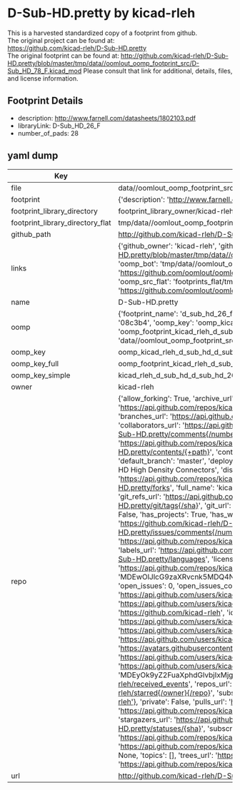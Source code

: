 # D-Sub-HD.pretty by kicad-rleh  
This is a harvested standardized copy of a footprint from github.  
The original project can be found at:  
https://github.com/kicad-rleh/D-Sub-HD.pretty  
The original footprint can be found at:
http://github.com/kicad-rleh/D-Sub-HD.pretty/blob/master/tmp/data//oomlout_oomp_footprint_src/D-Sub_HD_78_F.kicad_mod
Please consult that link for additional, details, files, and license information.  
## Footprint Details
* description: http://www.farnell.com/datasheets/1802103.pdf  
* libraryLink: D-Sub_HD_26_F  
* number_of_pads: 28  
## yaml dump  
| Key | Value |  
| --- | --- |  
| file | data//oomlout_oomp_footprint_src/D-Sub-HD.pretty/D-Sub_HD_26_F.kicad_mod |  
| footprint | {'description': 'http://www.farnell.com/datasheets/1802103.pdf', 'libraryLink': 'D-Sub_HD_26_F', 'number_of_pads': 28} |  
| footprint_library_directory | footprint_library_owner/kicad-rleh_D-Sub-HD.pretty |  
| footprint_library_directory_flat | tmp/data//oomlout_oomp_footprint_src/footprints_flat/kicad_rleh_d_sub_hd_d_sub_hd_26_f/working |  
| github_path | http://github.com/kicad-rleh/D-Sub-HD.pretty/blob/master/tmp/data//oomlout_oomp_footprint_src/D-Sub_HD_26_F.kicad_mod |  
| links | {'github_owner': 'kicad-rleh', 'github_repo_name': 'D-Sub-HD.pretty', 'github_src': 'http://github.com/kicad-rleh/D-Sub-HD.pretty/blob/master/tmp/data//oomlout_oomp_footprint_src/D-Sub_HD_78_F.kicad_mod', 'github_src_repo': 'https://github.com/kicad-rleh/D-Sub-HD.pretty', 'oomp_bot': 'tmp/data//oomlout_oomp_footprint_src/footprints/kicad_rleh_d_sub_hd_d_sub_hd_26_f/working', 'oomp_bot_github': 'https://github.com/oomlout/oomlout_oomp_footprint_bot/tree/main/tmp/data//oomlout_oomp_footprint_src/footprints/kicad_rleh_d_sub_hd_d_sub_hd_26_f/working', 'oomp_src_flat': 'footprints_flat/tmp/data//oomlout_oomp_footprint_src/footprints_flat/kicad_rleh_d_sub_hd_d_sub_hd_26_f/working', 'oomp_src_flat_github': 'https://github.com/oomlout/oomlout_oomp_footprint_src/tree/main/tmp/data//oomlout_oomp_footprint_src/footprints_flat/kicad_rleh_d_sub_hd_d_sub_hd_26_f/working'} |  
| name | D-Sub-HD.pretty |  
| oomp | {'footprint_name': 'd_sub_hd_26_f', 'library_name': 'd_sub_hd', 'md5': '08c3b4dd378104005144f515bcf1fd81', 'md5_10': '08c3b4dd37', 'md5_5': '08c3b', 'md5_6': '08c3b4', 'oomp_key': 'oomp_kicad_rleh_d_sub_hd_d_sub_hd_26_f', 'oomp_key_extra': 'oomp_footprint_kicad_rleh_d_sub_hd_d_sub_hd_26_f', 'oomp_key_full': 'oomp_footprint_kicad_rleh_d_sub_hd_d_sub_hd_26_f_08c3b4', 'oomp_key_simple': 'kicad_rleh_d_sub_hd_d_sub_hd_26_f', 'original_filename': 'data//oomlout_oomp_footprint_src/D-Sub-HD.pretty/D-Sub_HD_26_F.kicad_mod', 'owner_name': 'kicad_rleh'} |  
| oomp_key | oomp_kicad_rleh_d_sub_hd_d_sub_hd_26_f |  
| oomp_key_full | oomp_footprint_kicad_rleh_d_sub_hd_d_sub_hd_26_f |  
| oomp_key_simple | kicad_rleh_d_sub_hd_d_sub_hd_26_f |  
| owner | kicad-rleh |  
| repo | {'allow_forking': True, 'archive_url': 'https://api.github.com/repos/kicad-rleh/D-Sub-HD.pretty/{archive_format}{/ref}', 'archived': False, 'assignees_url': 'https://api.github.com/repos/kicad-rleh/D-Sub-HD.pretty/assignees{/user}', 'blobs_url': 'https://api.github.com/repos/kicad-rleh/D-Sub-HD.pretty/git/blobs{/sha}', 'branches_url': 'https://api.github.com/repos/kicad-rleh/D-Sub-HD.pretty/branches{/branch}', 'clone_url': 'https://github.com/kicad-rleh/D-Sub-HD.pretty.git', 'collaborators_url': 'https://api.github.com/repos/kicad-rleh/D-Sub-HD.pretty/collaborators{/collaborator}', 'comments_url': 'https://api.github.com/repos/kicad-rleh/D-Sub-HD.pretty/comments{/number}', 'commits_url': 'https://api.github.com/repos/kicad-rleh/D-Sub-HD.pretty/commits{/sha}', 'compare_url': 'https://api.github.com/repos/kicad-rleh/D-Sub-HD.pretty/compare/{base}...{head}', 'contents_url': 'https://api.github.com/repos/kicad-rleh/D-Sub-HD.pretty/contents/{+path}', 'contributors_url': 'https://api.github.com/repos/kicad-rleh/D-Sub-HD.pretty/contributors', 'created_at': '2017-05-06T18:53:38Z', 'default_branch': 'master', 'deployments_url': 'https://api.github.com/repos/kicad-rleh/D-Sub-HD.pretty/deployments', 'description': 'KiCAD Footprints: D-Sub D Sub HD High Density Connectors', 'disabled': False, 'downloads_url': 'https://api.github.com/repos/kicad-rleh/D-Sub-HD.pretty/downloads', 'events_url': 'https://api.github.com/repos/kicad-rleh/D-Sub-HD.pretty/events', 'fork': False, 'forks': 1, 'forks_count': 1, 'forks_url': 'https://api.github.com/repos/kicad-rleh/D-Sub-HD.pretty/forks', 'full_name': 'kicad-rleh/D-Sub-HD.pretty', 'git_commits_url': 'https://api.github.com/repos/kicad-rleh/D-Sub-HD.pretty/git/commits{/sha}', 'git_refs_url': 'https://api.github.com/repos/kicad-rleh/D-Sub-HD.pretty/git/refs{/sha}', 'git_tags_url': 'https://api.github.com/repos/kicad-rleh/D-Sub-HD.pretty/git/tags{/sha}', 'git_url': 'git://github.com/kicad-rleh/D-Sub-HD.pretty.git', 'has_discussions': False, 'has_downloads': True, 'has_issues': True, 'has_pages': False, 'has_projects': True, 'has_wiki': True, 'homepage': None, 'hooks_url': 'https://api.github.com/repos/kicad-rleh/D-Sub-HD.pretty/hooks', 'html_url': 'https://github.com/kicad-rleh/D-Sub-HD.pretty', 'id': 90484345, 'is_template': False, 'issue_comment_url': 'https://api.github.com/repos/kicad-rleh/D-Sub-HD.pretty/issues/comments{/number}', 'issue_events_url': 'https://api.github.com/repos/kicad-rleh/D-Sub-HD.pretty/issues/events{/number}', 'issues_url': 'https://api.github.com/repos/kicad-rleh/D-Sub-HD.pretty/issues{/number}', 'keys_url': 'https://api.github.com/repos/kicad-rleh/D-Sub-HD.pretty/keys{/key_id}', 'labels_url': 'https://api.github.com/repos/kicad-rleh/D-Sub-HD.pretty/labels{/name}', 'language': 'Python', 'languages_url': 'https://api.github.com/repos/kicad-rleh/D-Sub-HD.pretty/languages', 'license': None, 'merges_url': 'https://api.github.com/repos/kicad-rleh/D-Sub-HD.pretty/merges', 'milestones_url': 'https://api.github.com/repos/kicad-rleh/D-Sub-HD.pretty/milestones{/number}', 'mirror_url': None, 'name': 'D-Sub-HD.pretty', 'network_count': 1, 'node_id': 'MDEwOlJlcG9zaXRvcnk5MDQ4NDM0NQ==', 'notifications_url': 'https://api.github.com/repos/kicad-rleh/D-Sub-HD.pretty/notifications{?since,all,participating}', 'open_issues': 0, 'open_issues_count': 0, 'organization': {'avatar_url': 'https://avatars.githubusercontent.com/u/21282019?v=4', 'events_url': 'https://api.github.com/users/kicad-rleh/events{/privacy}', 'followers_url': 'https://api.github.com/users/kicad-rleh/followers', 'following_url': 'https://api.github.com/users/kicad-rleh/following{/other_user}', 'gists_url': 'https://api.github.com/users/kicad-rleh/gists{/gist_id}', 'gravatar_id': '', 'html_url': 'https://github.com/kicad-rleh', 'id': 21282019, 'login': 'kicad-rleh', 'node_id': 'MDEyOk9yZ2FuaXphdGlvbjIxMjgyMDE5', 'organizations_url': 'https://api.github.com/users/kicad-rleh/orgs', 'received_events_url': 'https://api.github.com/users/kicad-rleh/received_events', 'repos_url': 'https://api.github.com/users/kicad-rleh/repos', 'site_admin': False, 'starred_url': 'https://api.github.com/users/kicad-rleh/starred{/owner}{/repo}', 'subscriptions_url': 'https://api.github.com/users/kicad-rleh/subscriptions', 'type': 'Organization', 'url': 'https://api.github.com/users/kicad-rleh'}, 'owner': {'avatar_url': 'https://avatars.githubusercontent.com/u/21282019?v=4', 'events_url': 'https://api.github.com/users/kicad-rleh/events{/privacy}', 'followers_url': 'https://api.github.com/users/kicad-rleh/followers', 'following_url': 'https://api.github.com/users/kicad-rleh/following{/other_user}', 'gists_url': 'https://api.github.com/users/kicad-rleh/gists{/gist_id}', 'gravatar_id': '', 'html_url': 'https://github.com/kicad-rleh', 'id': 21282019, 'login': 'kicad-rleh', 'node_id': 'MDEyOk9yZ2FuaXphdGlvbjIxMjgyMDE5', 'organizations_url': 'https://api.github.com/users/kicad-rleh/orgs', 'received_events_url': 'https://api.github.com/users/kicad-rleh/received_events', 'repos_url': 'https://api.github.com/users/kicad-rleh/repos', 'site_admin': False, 'starred_url': 'https://api.github.com/users/kicad-rleh/starred{/owner}{/repo}', 'subscriptions_url': 'https://api.github.com/users/kicad-rleh/subscriptions', 'type': 'Organization', 'url': 'https://api.github.com/users/kicad-rleh'}, 'private': False, 'pulls_url': 'https://api.github.com/repos/kicad-rleh/D-Sub-HD.pretty/pulls{/number}', 'pushed_at': '2017-11-27T05:19:13Z', 'releases_url': 'https://api.github.com/repos/kicad-rleh/D-Sub-HD.pretty/releases{/id}', 'size': 5, 'ssh_url': 'git@github.com:kicad-rleh/D-Sub-HD.pretty.git', 'stargazers_count': 2, 'stargazers_url': 'https://api.github.com/repos/kicad-rleh/D-Sub-HD.pretty/stargazers', 'statuses_url': 'https://api.github.com/repos/kicad-rleh/D-Sub-HD.pretty/statuses/{sha}', 'subscribers_count': 2, 'subscribers_url': 'https://api.github.com/repos/kicad-rleh/D-Sub-HD.pretty/subscribers', 'subscription_url': 'https://api.github.com/repos/kicad-rleh/D-Sub-HD.pretty/subscription', 'svn_url': 'https://github.com/kicad-rleh/D-Sub-HD.pretty', 'tags_url': 'https://api.github.com/repos/kicad-rleh/D-Sub-HD.pretty/tags', 'teams_url': 'https://api.github.com/repos/kicad-rleh/D-Sub-HD.pretty/teams', 'temp_clone_token': None, 'topics': [], 'trees_url': 'https://api.github.com/repos/kicad-rleh/D-Sub-HD.pretty/git/trees{/sha}', 'updated_at': '2018-02-02T09:45:11Z', 'url': 'https://api.github.com/repos/kicad-rleh/D-Sub-HD.pretty', 'visibility': 'public', 'watchers': 2, 'watchers_count': 2, 'web_commit_signoff_required': False} |  
| url | http://github.com/kicad-rleh/D-Sub-HD.pretty |  

